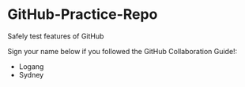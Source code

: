 # GitHub-Practice-Repo
Safely test features of GitHub

Sign your name below if you followed the GitHub Collaboration Guide!:

 - Logang
 - Sydney
